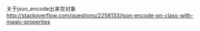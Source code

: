 关于json_encode出来空对象 http://stackoverflow.com/questions/2258133/json-encode-on-class-with-magic-properties